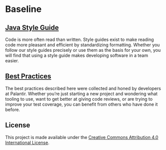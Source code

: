 # Baseline

## [Java Style Guide](java-style-guide/readme.md)
Code is more often read than written. Style guides exist to make reading code more pleasant and efficient by
standardizing formatting. Whether you follow our style guides precisely or use them as the basis for your
own, you will find that using a style guide makes developing software in a team easier.

## [Best Practices](best-practices/readme.md)
The best practices described here were collected and honed by developers at Palantir. Whether
you’re just starting a new project and wondering what tooling to use, want to get better at
giving code reviews, or are trying to improve your test coverage, you can benefit from others
who have done it before.

## License
This project is made available under the [Creative Commons Attribution 4.0 International License](https://creativecommons.org/licenses/by/4.0/).
